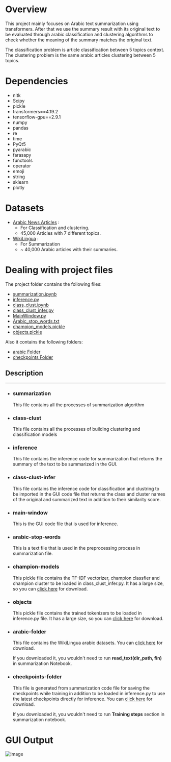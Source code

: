 # Overview

This project mainly focuses on Arabic text summarization using transformers.
After that we use the summary result with its original text to be
evaluated through arabic classification and clustering algorithms 
to check whether the meaning of the summary matches the original text.

The classification problem is article classification between 5 topics context.</br>
The clustering problem is the same arabic articles clustering between 5 topics.</br>


# Dependencies

- nltk
- Scipy
- pickle
- transformers==4.19.2
- tensorflow-gpu==2.9.1
- numpy
- pandas
- re
- time
- PyQt5
- pyarabic
- farasapy
- functools
- operator
- emoji
- string
- sklearn
- plotly

# Datasets

- [Arabic News Articles](https://www.kaggle.com/datasets/haithemhermessi/sanad-dataset) :
  - For Classification and clustering.
  - 45,000 Articles with 7 different topics.
- [WikiLingua](https://github.com/esdurmus/Wikilingua) :
  - For Summarization
  - ~ 40,000 Arabic articles with their summaries.

# Dealing with project files

The project folder contains the following files:

- [summarization.ipynb](#summarization)
- [inference.py](#inference)
- [class_clust.ipynb](#class-clust)
- [class_clust_infer.py](#class-clust-infer)
- [MainWindow.py](#main-window)
- [Arabic_stop_words.txt](#arabic-stop-words)
- [champion_models.pickle](#champion-models)
- [objects.pickle](#objects)

 Also it contains the following folders:

- [arabic Folder](#arabic-folder)
- [checkpoints Folder](#checkpoints-folder)

## Description

---

- ### **summarization**

    This file contains all the processes of summarization algorithm

- ### **class-clust**

    This file contains all the processes of building clustering and classification models

- ### **inference**

    This file contains the inference code for summarization that returns the summary of the text to be summarized in the GUI.

- ### **class-clust-infer**

    This file contains the inference code for classification and clustring to be imported in the GUI code file that returns the class and cluster names of the original and summarized text in addition to their similarity score.

- ### **main-window**

    This is the GUI code file that is used for inference.

- ### **arabic-stop-words**

    This is a text file that is used in the preprocessing process in summarization file.

- ### **champion-models**

    This pickle file contains the TF-IDF vectorizer, champion classfier and champion cluster to be loaded in class_clust_infer.py. It has a large size, so you can [click here](https://drive.google.com/uc?export=view&id=1uNF0miG1U0STR2WBRPUQY2AGDqIsOEes) for download.

- ### **objects**

    This pickle file contains the trained tokenizers to be loaded in inference.py file. It has a large size, so you can [click here](https://drive.google.com/uc?export=view&id=11iKqwXhQmKIeE0O967TpnAYAJrRILFVQ) for download.

- ### **arabic-folder**

    This file contains the WikiLingua arabic datasets. You can [click here](https://drive.google.com/uc?export=view&id=1tAgP9xR0iPuOYxYgGbPC0tm7lQW-UOtj) for download.

    If you downloaded it, you wouldn't need to run **read_text(dir_path, fin)** in summarization Notebook.

- ### **checkpoints-folder**

    This file is generated from summarization code file for saving the checkpoints while training in addition to be loaded in inference.py to use the latest checkpoints directly for inference. You can [click here](https://drive.google.com/uc?export=view&id=11kAuaZ_N3OpKM-ep6c3dup-kQ97cWm-e) for download.

    If you downloaded it, you wouldn't need to run **Training steps** section in summarization notebook.

# GUI Output
![image](https://drive.google.com/uc?export=view&id=1fg2912fPqHLKFrC5Z75Ldco8V3f_P7y4)
